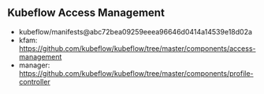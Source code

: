 ## Kubeflow Access Management

- kubeflow/manifests@abc72bea09259eeea96646d0414a14539e18d02a
- kfam: https://github.com/kubeflow/kubeflow/tree/master/components/access-management
- manager: https://github.com/kubeflow/kubeflow/tree/master/components/profile-controller
